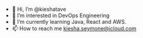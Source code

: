 - 👋 Hi, I’m @kieshatave
- 👀 I’m interested in DevOps Engineering
- 🌱 I’m currently learning Java, React and AWS.
- 📫 How to reach me kiesha.seymone@icloud.com

<!---
kieshatave/kieshatave is a ✨ special ✨ repository because its `README.md` (this file) appears on your GitHub profile.
You can click the Preview link to take a look at your changes.
--->

